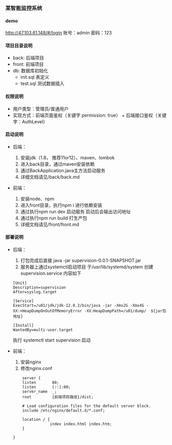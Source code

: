 ### 某智能监控系统

#### demo
http://47.103.61.148/#/login
账号：admin
密码：123

#### 项目目录说明
- back: 后端项目
- front: 前端项目
- db: 数据库初始化 
	- init.sql  表定义
	- test.sql 测试数据插入

#### 权限说明
- 用户类型：管理员/普通用户
- 实现方式：前端页面鉴权（关键字 permission: true） + 后端接口鉴权（关键字：AuthLevel）


#### 启动说明
- 后端：
	1. 安装jdk（1.8， 推荐11or12）、maven、lombok
	2. 进入back目录，通过maven安装依赖
	3. 通过BackApplication.java主方法启动服务
	4. 详细文档请见/back/back.md

- 前端：
	1. 安装node、npm
	2. 进入front目录，执行npm i 进行依赖安装
	3. 通过执行npm run dev 启动服务 启动后会输出访问地址
	4. 通过执行npm run build 打生产包
	5. 详细文档请见/front/front.md


#### 部署说明
- 后端：
	1. 打包完成后直接 java -jar supervision-0.0.1-SNAPSHOT.jar
	2. 服务器上通过systemctl启动项目
	于/usr/lib/systemd/system 创建 supervision.service 内容如下
	```
	[Unit]
	Description=supervision
	After=syslog.target

	[Service]
	ExecStart=/u01/jdk/jdk-12.0.2/bin/java -jar -Xms2G -Xmx4G -	XX:+HeapDumpOnOutOfMemoryError -XX:HeapDumpPath=/u01/dump/  ${jar包地址}
	
	[Install]
	WantedBy=multi-user.target
	```
	执行 systemctl start supervision 启动
- 前端：
	1. 安装nginx
	2. 修改nginx.conf 
	```
	    server {
        listen       80;
        listen       [::]:80;
        server_name  _;
        root         {前端项目路径}/dist;

        # Load configuration files for the default server block.
        include /etc/nginx/default.d/*.conf;

        location / {
	    			index index.html index.htm;
        }

    }
	```

    ​      


